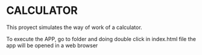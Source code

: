 # CALCULATOR

This proyect simulates the way of work of a calculator. 

To execute the APP,  go to folder and doing double click in index.html file the app will be opened in a web browser